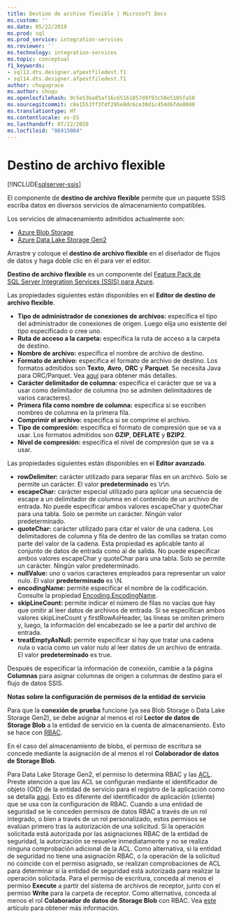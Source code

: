 ```yaml
---
title: Destino de archivo flexible | Microsoft Docs
ms.custom: ''
ms.date: 05/22/2019
ms.prod: sql
ms.prod_service: integration-services
ms.reviewer: ''
ms.technology: integration-services
ms.topic: conceptual
f1_keywords:
- sql13.dts.designer.afpextfiledest.f1
- sql14.dts.designer.afpextfiledest.f1
author: chugugrace
ms.author: chugu
ms.openlocfilehash: 9c5e53ba85af16c65161857d9f93c50e5105fa50
ms.sourcegitcommit: c8e1553ff3fdf295e8dc6ce30d1c454d6fde8088
ms.translationtype: HT
ms.contentlocale: es-ES
ms.lasthandoff: 07/22/2020
ms.locfileid: "86915004"
---
```

# <a name="flexible-file-destination"></a>Destino de archivo flexible

[!INCLUDE[sqlserver-ssis](../../includes/applies-to-version/sqlserver-ssis.md)]

El componente de **destino de archivo flexible** permite que un paquete SSIS escriba datos en diversos servicios de almacenamiento compatibles.

Los servicios de almacenamiento admitidos actualmente son:

- [Azure Blob Storage](https://azure.microsoft.com/services/storage/blobs/)
- [Azure Data Lake Storage Gen2](https://docs.microsoft.com/azure/storage/blobs/data-lake-storage-introduction)
   
Arrastre y coloque el **destino de archivo flexible** en el diseñador de flujos de datos y haga doble clic en él para ver el editor.
  
**Destino de archivo flexible** es un componente del [Feature Pack de SQL Server Integration Services (SSIS) para Azure](../../integration-services/azure-feature-pack-for-integration-services-ssis.md).  

Las propiedades siguientes están disponibles en el **Editor de destino de archivo flexible**.

- **Tipo de administrador de conexiones de archivos:** especifica el tipo del administrador de conexiones de origen. Luego elija uno existente del tipo especificado o cree uno.
- **Ruta de acceso a la carpeta:** especifica la ruta de acceso a la carpeta de destino.
- **Nombre de archivo:** especifica el nombre de archivo de destino.
- **Formato de archivo:** especifica el formato de archivo de destino. Los formatos admitidos son **Texto**, **Avro**, **ORC** y **Parquet**. Se necesita Java para ORC/Parquet. Vea [aquí](../../integration-services/azure-feature-pack-for-integration-services-ssis.md#dependency-on-java) para obtener más detalles.
- **Carácter delimitador de columna:** especifica el carácter que se va a usar como delimitador de columna (no se admiten delimitadores de varios caracteres).
- **Primera fila como nombre de columna:** especifica si se escriben nombres de columna en la primera fila.
- **Comprimir el archivo:** especifica si se comprime el archivo.
- **Tipo de compresión:** especifica el formato de compresión que se va a usar. Los formatos admitidos son **GZIP**, **DEFLATE** y **BZIP2**.
- **Nivel de compresión:** especifica el nivel de compresión que se va a usar.

Las propiedades siguientes están disponibles en el **Editor avanzado**.

- **rowDelimiter:** carácter utilizado para separar filas en un archivo. Solo se permite un carácter. El valor **predeterminado** es \r\n.
- **escapeChar:** carácter especial utilizado para aplicar una secuencia de escape a un delimitador de columna en el contenido de un archivo de entrada. No puede especificar ambos valores escapeChar y quoteChar para una tabla. Solo se permite un carácter. Ningún valor predeterminado.
- **quoteChar:** carácter utilizado para citar el valor de una cadena. Los delimitadores de columna y fila de dentro de las comillas se tratan como parte del valor de la cadena. Esta propiedad es aplicable tanto al conjunto de datos de entrada como al de salida. No puede especificar ambos valores escapeChar y quoteChar para una tabla. Solo se permite un carácter. Ningún valor predeterminado.
- **nullValue:** uno o varios caracteres empleados para representar un valor nulo. El valor **predeterminado** es \N.
- **encodingName:** permite especificar el nombre de la codificación. Consulte la propiedad [Encoding.EncodingName](https://docs.microsoft.com/dotnet/api/system.text.encoding?redirectedfrom=MSDN&view=netframework-4.8).
- **skipLineCount:**  permite indicar el número de filas no vacías que hay que omitir al leer datos de archivos de entrada. Si se especifican ambos valores skipLineCount y firstRowAsHeader, las líneas se omiten primero y, luego, la información del encabezado se lee a partir del archivo de entrada.
- **treatEmptyAsNull:** permite especificar si hay que tratar una cadena nula o vacía como un valor nulo al leer datos de un archivo de entrada. El valor **predeterminado** es true.

Después de especificar la información de conexión, cambie a la página **Columnas** para asignar columnas de origen a columnas de destino para el flujo de datos SSIS.

**Notas sobre la configuración de permisos de la entidad de servicio**

Para que la **conexión de prueba** funcione (ya sea Blob Storage o Data Lake Storage Gen2), se debe asignar al menos el rol **Lector de datos de Storage Blob** a la entidad de servicio en la cuenta de almacenamiento.
Esto se hace con [RBAC](https://docs.microsoft.com/azure/storage/common/storage-auth-aad-rbac-portal#assign-rbac-roles-using-the-azure-portal).

En el caso del almacenamiento de blobs, el permiso de escritura se concede mediante la asignación de al menos el rol **Colaborador de datos de Storage Blob**.

Para Data Lake Storage Gen2, el permiso lo determina RBAC y las [ACL](https://docs.microsoft.com/azure/storage/blobs/data-lake-storage-how-to-set-permissions-storage-explorer).
Preste atención a que las ACL se configuran mediante el identificador de objeto (OID) de la entidad de servicio para el registro de la aplicación como se detalla [aquí](https://docs.microsoft.com/azure/storage/blobs/data-lake-storage-access-control#how-do-i-set-acls-correctly-for-a-service-principal).
Esto es diferente del identificador de aplicación (cliente) que se usa con la configuración de RBAC.
Cuando a una entidad de seguridad se le conceden permisos de datos RBAC a través de un rol integrado, o bien a través de un rol personalizado, estos permisos se evalúan primero tras la autorización de una solicitud.
Si la operación solicitada está autorizada por las asignaciones RBAC de la entidad de seguridad, la autorización se resuelve inmediatamente y no se realiza ninguna comprobación adicional de la ACL.
Como alternativa, si la entidad de seguridad no tiene una asignación RBAC, o la operación de la solicitud no coincide con el permiso asignado, se realizan comprobaciones de ACL para determinar si la entidad de seguridad está autorizada para realizar la operación solicitada.
Para el permiso de escritura, conceda al menos el permiso **Execute** a partir del sistema de archivos de receptor, junto con el permiso **Write** para la carpeta de receptor.
Como alternativa, conceda al menos el rol **Colaborador de datos de Storage Blob** con RBAC.
Vea [este](https://docs.microsoft.com/azure/storage/blobs/data-lake-storage-access-control) artículo para obtener más información.